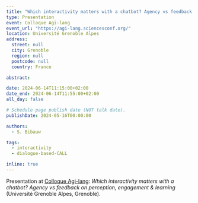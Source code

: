 ```yaml
---
title: "Which interactivity matters with a chatbot? Agency vs feedback on perception, engagement & learning"
type: Presentation
event: Colloque Agi-lang
event_url: "https://agi-lang.sciencesconf.org/"
location: Université Grenoble Alpes
address:
  street: null
  city: Grenoble
  region: null
  postcode: null
  country: France

abstract:

date: 2024-06-14T11:15:00+02:00
date_end: 2024-06-14T11:55:00+02:00
all_day: false

# Schedule page publish date (NOT talk date).
publishDate: 2024-05-16T00:00:00

authors:
  - S. Bibauw

tags:
  - interactivity
  - dialogue-based-CALL

inline: true
---
```


Presentation at [Colloque Agi-lang](https://agi-lang.sciencesconf.org/): _Which interactivity matters with a chatbot? Agency vs feedback on perception, engagement & learning_ (Université Grenoble Alpes, Grenoble).
